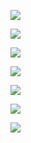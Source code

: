 ![](images/balcon/IMG_1790.jpeg)  

![](images/balcon/IMG_1792.jpeg)  

![](images/balcon/IMG_1793.jpeg)  

![](images/balcon/IMG_1794.jpeg)  

![](images/balcon/IMG_1797.jpeg)  

![](images/balcon/IMG_1798.jpeg)  

![](images/balcon/IMG_1806.jpeg)  